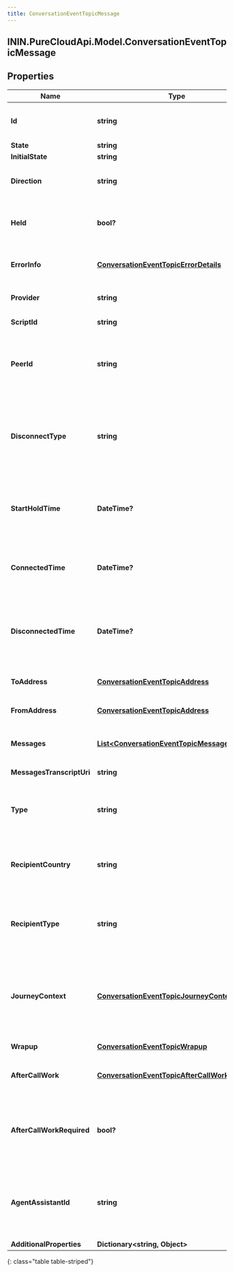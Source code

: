 ```yaml
---
title: ConversationEventTopicMessage
---
```

## ININ.PureCloudApi.Model.ConversationEventTopicMessage

## Properties

|Name | Type | Description | Notes|
|------------ | ------------- | ------------- | -------------|
| **Id** | **string** | A globally unique identifier for this communication. | [optional] |
| **State** | **string** |  | [optional] |
| **InitialState** | **string** |  | [optional] |
| **Direction** | **string** | Whether a message is inbound or outbound. | [optional] |
| **Held** | **bool?** | True if this call is held and the person on this side hears silence. | [optional] |
| **ErrorInfo** | [**ConversationEventTopicErrorDetails**](ConversationEventTopicErrorDetails.html) | Detailed information about an error response. | [optional] |
| **Provider** | **string** | The source provider of the email. | [optional] |
| **ScriptId** | **string** | The UUID of the script to use. | [optional] |
| **PeerId** | **string** | The id of the peer communication corresponding to a matching leg for this communication. | [optional] |
| **DisconnectType** | **string** | System defined string indicating what caused the communication to disconnect. Will be null until the communication disconnects. | [optional] |
| **StartHoldTime** | **DateTime?** | The timestamp the email was placed on hold in the cloud clock if the email is currently on hold. | [optional] |
| **ConnectedTime** | **DateTime?** | The timestamp when this communication was connected in the cloud clock. | [optional] |
| **DisconnectedTime** | **DateTime?** | The timestamp when this communication disconnected from the conversation in the provider clock. | [optional] |
| **ToAddress** | [**ConversationEventTopicAddress**](ConversationEventTopicAddress.html) | Address and name data for a call endpoint. | [optional] |
| **FromAddress** | [**ConversationEventTopicAddress**](ConversationEventTopicAddress.html) | Address and name data for a call endpoint. | [optional] |
| **Messages** | [**List&lt;ConversationEventTopicMessageDetails&gt;**](ConversationEventTopicMessageDetails.html) | The messages sent on this communication channel. | [optional] |
| **MessagesTranscriptUri** | **string** | the messages transcript file uri. | [optional] |
| **Type** | **string** | Indicates the type of message platform from which the message originated. | [optional] |
| **RecipientCountry** | **string** | Indicates the country where the recipient is associated in ISO 3166-1 alpha-2 format. | [optional] |
| **RecipientType** | **string** | The type of the recipient. Eg: Provisioned phoneNumber is the recipient for sms message type. | [optional] |
| **JourneyContext** | [**ConversationEventTopicJourneyContext**](ConversationEventTopicJourneyContext.html) | A subset of the Journey System&#39;s data relevant to a part of a conversation (for external linkage and internal usage/context). | [optional] |
| **Wrapup** | [**ConversationEventTopicWrapup**](ConversationEventTopicWrapup.html) | Call wrap up or disposition data. | [optional] |
| **AfterCallWork** | [**ConversationEventTopicAfterCallWork**](ConversationEventTopicAfterCallWork.html) | A communication&#39;s after-call work data. | [optional] |
| **AfterCallWorkRequired** | **bool?** | Indicates if after-call is required for a communication. Only used when the ACW Setting is Agent Requested. | [optional] |
| **AgentAssistantId** | **string** | UUID of virtual agent assistant that provide suggestions to the agent participant during the conversation. | [optional] |
| **AdditionalProperties** | **Dictionary&lt;string, Object&gt;** |  | [optional] |
{: class="table table-striped"}



